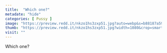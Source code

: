 ```yaml
---
title:  "Which one?"
metadate: "hide"
categories: [ Pussy ]
image: "https://preview.redd.it/nkzo1hs3zxp51.jpg?auto=webp&s=b88187a5922eb3219ac9dc477315ee5f09edceea"
thumb: "https://preview.redd.it/nkzo1hs3zxp51.jpg?width=1080&crop=smart&auto=webp&s=f2683034985e6ccedb69f34de7249c6de4c73047"
visit: ""
---
```

Which one?
